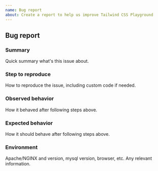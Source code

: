 ```yaml
---
name: Bug report
about: Create a report to help us improve Tailwind CSS Playground
---
```


## Bug report

### Summary

Quick summary what's this issue about.

### Step to reproduce

How to reproduce the issue, including custom code if needed.

### Observed behavior

How it behaved after following steps above.

### Expected behavior

How it should behave after following steps above.

### Environment

Apache/NGINX and version, mysql version, browser, etc. Any relevant information.